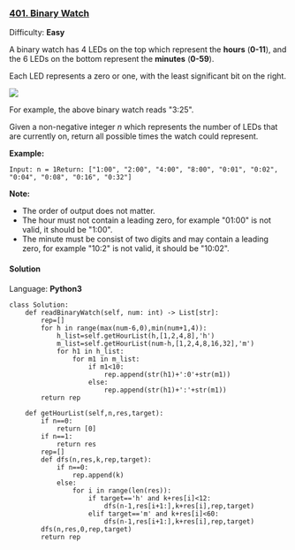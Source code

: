 ### [401\. Binary Watch](https://leetcode.com/problems/binary-watch/)

Difficulty: **Easy**


A binary watch has 4 LEDs on the top which represent the **hours** (**0-11**), and the 6 LEDs on the bottom represent the **minutes** (**0-59**).

Each LED represents a zero or one, with the least significant bit on the right.

![](https://upload.wikimedia.org/wikipedia/commons/8/8b/Binary_clock_samui_moon.jpg)

For example, the above binary watch reads "3:25".

Given a non-negative integer _n_ which represents the number of LEDs that are currently on, return all possible times the watch could represent.

**Example:**

```
Input: n = 1Return: ["1:00", "2:00", "4:00", "8:00", "0:01", "0:02", "0:04", "0:08", "0:16", "0:32"]
```

**Note:**  

*   The order of output does not matter.
*   The hour must not contain a leading zero, for example "01:00" is not valid, it should be "1:00".
*   The minute must be consist of two digits and may contain a leading zero, for example "10:2" is not valid, it should be "10:02".


#### Solution

Language: **Python3**

```python3
class Solution:
    def readBinaryWatch(self, num: int) -> List[str]:
        rep=[]
        for h in range(max(num-6,0),min(num+1,4)):
            h_list=self.getHourList(h,[1,2,4,8],'h')
            m_list=self.getHourList(num-h,[1,2,4,8,16,32],'m')
            for h1 in h_list:
                for m1 in m_list:
                    if m1<10:
                        rep.append(str(h1)+':0'+str(m1))
                    else:
                        rep.append(str(h1)+':'+str(m1))
        return rep
 
    def getHourList(self,n,res,target):
        if n==0:
            return [0]
        if n==1:
            return res
        rep=[]
        def dfs(n,res,k,rep,target):
            if n==0:
                rep.append(k)
            else:
                for i in range(len(res)):
                    if target=='h' and k+res[i]<12:
                        dfs(n-1,res[i+1:],k+res[i],rep,target)
                    elif target=='m' and k+res[i]<60:
                        dfs(n-1,res[i+1:],k+res[i],rep,target)
        dfs(n,res,0,rep,target)
        return rep
            
            
```